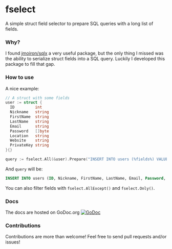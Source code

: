 fselect
=======
A simple struct field selector to prepare SQL queries with a long list of fields.

### Why?
I found [jmoiron/sqlx](https://github.com/jmoiron/sqlx) a very useful package, but the only thing I missed was the ability to serialize struct fields into a SQL query. Luckily I developed this package to fill that gap.

### How to use
A nice example:
```go
// A struct with some fields
user := struct {
  ID         int
  Nickname   string
  FirstName  string
  LastName   string
  Email      string
  Password   []byte
  Location   string
  Website    string
  PrivateKey string
}{}

query := fselect.All(&user).Prepare("INSERT INTO users (%fields%) VALUES (%vars%)")
```

And `query` will be:
```sql
INSERT INTO users (ID, Nickname, FirstName, LastName, Email, Password, Location, Website, PrivateKey) VALUES (?, ?, ?, ?, ?, ?, ?, ?, ?)
```

You can also filter fields with `fselect.AllExcept()` and `fselect.Only()`.

### Docs
The docs are hosted on GoDoc.org [![GoDoc](https://godoc.org/github.com/semrekkers/fselect?status.svg)](https://godoc.org/github.com/semrekkers/fselect)

### Contributions
Contributions are more than welcome! Feel free to send pull requests and/or issues!
